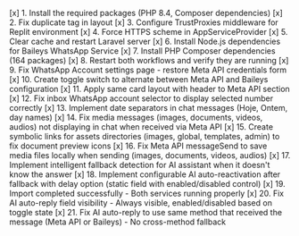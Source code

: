 [x] 1. Install the required packages (PHP 8.4, Composer dependencies)
[x] 2. Fix duplicate </body> tag in layout
[x] 3. Configure TrustProxies middleware for Replit environment
[x] 4. Force HTTPS scheme in AppServiceProvider
[x] 5. Clear cache and restart Laravel server
[x] 6. Install Node.js dependencies for Baileys WhatsApp Service
[x] 7. Install PHP Composer dependencies (164 packages)
[x] 8. Restart both workflows and verify they are running
[x] 9. Fix WhatsApp Account settings page - restore Meta API credentials form
[x] 10. Create toggle switch to alternate between Meta API and Baileys configuration
[x] 11. Apply same card layout with header to Meta API section
[x] 12. Fix inbox WhatsApp account selector to display selected number correctly
[x] 13. Implement date separators in chat messages (Hoje, Ontem, day names)
[x] 14. Fix media messages (images, documents, videos, audios) not displaying in chat when received via Meta API
[x] 15. Create symbolic links for assets directories (images, global, templates, admin) to fix document preview icons
[x] 16. Fix Meta API messageSend to save media files locally when sending (images, documents, videos, audios)
[x] 17. Implement intelligent fallback detection for AI assistant when it doesn't know the answer
[x] 18. Implement configurable AI auto-reactivation after fallback with delay option (static field with enabled/disabled control)
[x] 19. Import completed successfully - Both services running properly
[x] 20. Fix AI auto-reply field visibility - Always visible, enabled/disabled based on toggle state
[x] 21. Fix AI auto-reply to use same method that received the message (Meta API or Baileys) - No cross-method fallback